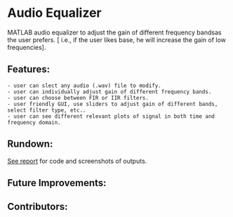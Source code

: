 # Audio Equalizer
 MATLAB audio equalizer to adjust the gain of different frequency bandsas the user prefers. [ i.e., if the user likes base, he will increase the gain of low frequencies].
## Features:
    - user can slect any audio (.wav) file to modify.
    - user can individually adjust gain of different frequency bands.
    - user can choose between FIR or IIR filters.
    - user friendly GUI, use sliders to adjust gain of different bands, select filter type, etc..
    - user can see different relevant plots of signal in both time and frequency domain.
## Rundown:
 [See report](./6870_6952_6967_DSPFinalProject.docx.pdf) for code and screenshots of outputs.
## Future Improvements:

## Contributors: